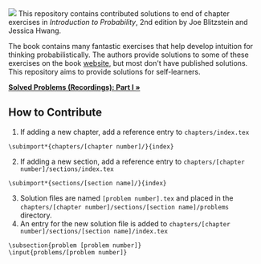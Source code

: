 <!-- ABOUT THE PROJECT -->
<img src="https://www.travis-ci.com/fifthist/Introduction-To-Probability-Blitzstein-Solutions.svg?branch=master">
This repository contains contributed solutions to end of chapter exercises in <i>Introduction to Probability</i>, 2nd edition by Joe Blitzstein and Jessica Hwang. 

The book contains many fantastic exercises that help develop intuition for thinking probabilistically. The authors provide solutions to some of these exercises on the book [website](https://projects.iq.harvard.edu/stat110/home), but most don't have published solutions. This repository aims to provide solutions for self-learners.

  <p>
    <a href="https://fifthist.github.io/solved-problems-in-probability/"><strong>Solved Problems (Recordings): Part I »</strong></a>
  </p>

<!-- CONTRIBUTING -->
## How to Contribute

1. If adding a new chapter, add a reference entry to `chapters/index.tex`
```
\subimport*{chapters/[chapter number]/}{index}
```
2. If adding a new section, add a reference entry to `chapters/[chapter number]/sections/index.tex`
```
\subimport*{sections/[section name]/}{index}
```
3. Solution files are named `[problem number].tex` and placed in the `chapters/[chapter number]/sections/[section name]/problems` directory.
4. An entry for the new solution file is added to `chapters/[chapter number]/sections/[section name]/index.tex`
```
\subsection{problem [problem number]}
\input{problems/[problem number]}
```

